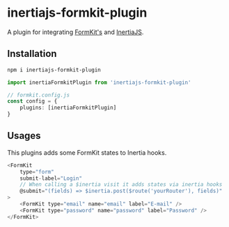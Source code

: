 # inertiajs-formkit-plugin

A plugin for integrating [FormKit's](https://github.com/formkit/formkit) and [InertiaJS](https://inertiajs.com/).

## Installation

```bash
npm i inertiajs-formkit-plugin
```

```ts
import inertiaFormkitPlugin from 'inertiajs-formkit-plugin'

// formkit.config.js
const config = {
    plugins: [inertiaFormkitPlugin]
}
```

## Usages

This plugins adds some FormKit states to Inertia hooks.

```js
<FormKit
    type="form"
    submit-label="Login"
    // When calling a $inertia visit it adds states via inertia hooks
    @submit="(fields) => $inertia.post($route('yourRouter'), fields)"
>
    <FormKit type="email" name="email" label="E-mail" />
    <FormKit type="password" name="password" label="Password" />
</FormKit>
```
